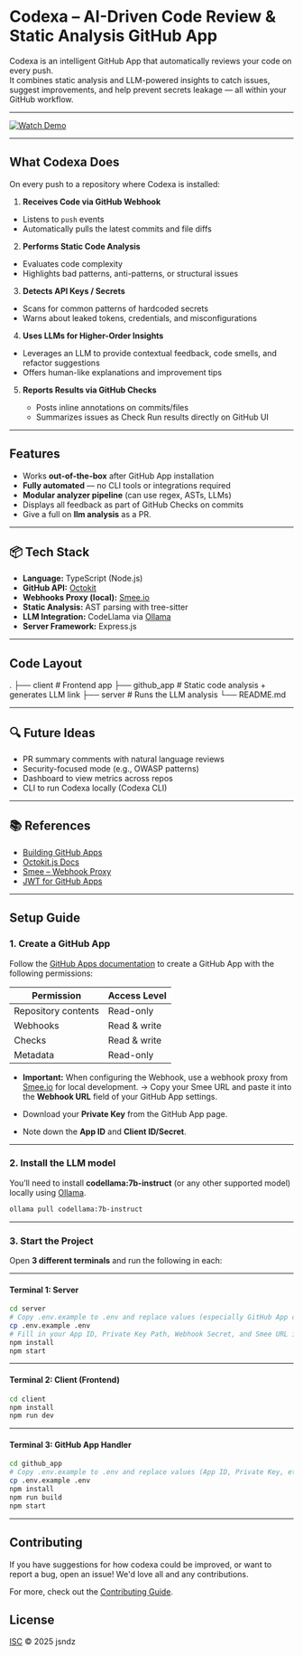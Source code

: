 # Codexa – AI-Driven Code Review & Static Analysis GitHub App

Codexa is an intelligent GitHub App that automatically reviews your code on every push.  
It combines static analysis and LLM-powered insights to catch issues, suggest improvements, and help prevent secrets leakage — all within your GitHub workflow.

---

[![Watch Demo](https://img.youtube.com/vi/lh2DtaT6jxw/0.jpg)](https://github.com/jsndz/codexa/raw/refs/heads/master/public/video.mp4)

---

## What Codexa Does

On every push to a repository where Codexa is installed:

1.  **Receives Code via GitHub Webhook**

- Listens to `push` events
- Automatically pulls the latest commits and file diffs

2.  **Performs Static Code Analysis**

- Evaluates code complexity
- Highlights bad patterns, anti-patterns, or structural issues

3.  **Detects API Keys / Secrets**

- Scans for common patterns of hardcoded secrets
- Warns about leaked tokens, credentials, and misconfigurations

4.  **Uses LLMs for Higher-Order Insights**

- Leverages an LLM to provide contextual feedback, code smells, and refactor suggestions
- Offers human-like explanations and improvement tips

5. **Reports Results via GitHub Checks**

   - Posts inline annotations on commits/files
   - Summarizes issues as Check Run results directly on GitHub UI

---

## Features

- Works **out-of-the-box** after GitHub App installation
- **Fully automated** — no CLI tools or integrations required
- **Modular analyzer pipeline** (can use regex, ASTs, LLMs)
- Displays all feedback as part of GitHub Checks on commits
- Give a full on **llm analysis** as a PR.

---

## 📦 Tech Stack

- **Language:** TypeScript (Node.js)
- **GitHub API:** [Octokit](https://github.com/octokit/octokit.js)
- **Webhooks Proxy (local):** [Smee.io](https://smee.io/)
- **Static Analysis:** AST parsing with tree-sitter
- **LLM Integration:** CodeLlama via [Ollama](https://ollama.com/)
- **Server Framework:** Express.js

---

## Code Layout

.
├── client # Frontend app
├── github_app # Static code analysis + generates LLM link
├── server # Runs the LLM analysis
└── README.md

---

## 🔍 Future Ideas

- PR summary comments with natural language reviews
- Security-focused mode (e.g., OWASP patterns)
- Dashboard to view metrics across repos
- CLI to run Codexa locally (Codexa CLI)

---

## 📚 References

- [Building GitHub Apps](https://docs.github.com/en/apps)
- [Octokit.js Docs](https://octokit.github.io/rest.js/)
- [Smee – Webhook Proxy](https://smee.io/)
- [JWT for GitHub Apps](https://docs.github.com/en/apps/creating-github-apps/authenticating-with-a-github-app)

---

## Setup Guide

### 1. Create a GitHub App

Follow the [GitHub Apps documentation](https://docs.github.com/en/apps/creating-github-apps/about-creating-github-apps/about-creating-github-apps) to create a GitHub App with the following permissions:

| Permission          | Access Level |
| ------------------- | ------------ |
| Repository contents | Read-only    |
| Webhooks            | Read & write |
| Checks              | Read & write |
| Metadata            | Read-only    |

- **Important:** When configuring the Webhook, use a webhook proxy from [Smee.io](https://smee.io/) for local development.
  → Copy your Smee URL and paste it into the **Webhook URL** field of your GitHub App settings.

- Download your **Private Key** from the GitHub App page.

- Note down the **App ID** and **Client ID/Secret**.

---

### 2. Install the LLM model

You’ll need to install **codellama:7b-instruct** (or any other supported model) locally using [Ollama](https://ollama.com/).

```bash
ollama pull codellama:7b-instruct
```

---

### 3. Start the Project

Open **3 different terminals** and run the following in each:

---

#### Terminal 1: Server

```bash
cd server
# Copy .env.example to .env and replace values (especially GitHub App credentials, Ollama endpoint, etc.)
cp .env.example .env
# Fill in your App ID, Private Key Path, Webhook Secret, and Smee URL in the .env file
npm install
npm start
```

---

#### Terminal 2: Client (Frontend)

```bash
cd client
npm install
npm run dev
```

---

#### Terminal 3: GitHub App Handler

```bash
cd github_app
# Copy .env.example to .env and replace values (App ID, Private Key, etc.)
cp .env.example .env
npm install
npm run build
npm start
```

---

## Contributing

If you have suggestions for how codexa could be improved, or want to report a bug, open an issue! We'd love all and any contributions.

For more, check out the [Contributing Guide](CONTRIBUTING.md).

## License

[ISC](LICENSE) © 2025 jsndz
